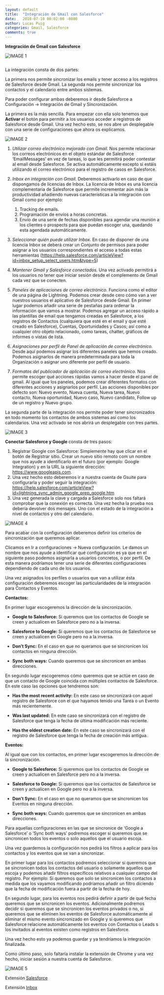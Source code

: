```yaml
---
layout: default
title:  "Integración de Gmail con Salesforce"
date:   2018-07-10 00:02:00 -0800
author: Lucas Puig
categories: Gmail, Salesforce
comments: true
---
```


**Integración de Gmail con Salesforce**

![IMAGE 1](https://github.com/blackbirdcrew/blog/blob/master/pictures/10-07-2019/1.png)

<img src="./pictures/10-07-2019/1.png" class="img-responsive" alt=""> </div>

La integración consta de dos partes:

La primera nos permite sincronizar los emails y tener acceso a los registros de Salesforce desde Gmail. La segunda nos permite sincronizar los contactos y el calendario entre ambos sistemas.

Para poder configurar ambas deberemos ir desde Salesforce a Configuración → Integración de Gmail y Sincronización.

La primera es la más sencilla. Para empezar con ella solo tenemos que **Activar** el botón para permitir a los usuarios acceder a registros de Salesforce desde Gmail. Una vez hecho esto, se nos abre un desplegable con una serie de configuraciones que ahora os explicamos.

![IMAGE 2](https://github.com/blackbirdcrew/BLOG/blob/master/pictures/10-07-2019/2.png)

 1. _Utilizar correo electrónico mejorado con Gmail._
Nos permite relacionar los correos electrónicos en el objeto estándar de Salesforce ‘EmailMessages’ en vez de tareas, lo que les permitirá poder contestar al email desde Salesforce. Se activa automáticamente excepto si estáis utilizando el correo electrónico para el registro de casos en Salesforce.

 1. _Inbox en integración con Gmail._
Deberemos activarlo en caso de que dispongamos de licencias de Inbox. La licencia de Inbox es una licencia complementaria de Salesforce que permite incrementar aún más la productividad añadiendo nuevas características a la integración con Gmail como por ejemplo:
    1. Tracking de emails.
    1. Programación de envíos a horas concretas.
    1. Envío de una serie de fechas disponibles para agendar una reunión a los clientes o prospects para que puedan escoger una, quedando esta agendada automáticamente.

 1. _Seleccionar quién puede utilizar Inbox._
En caso de disponer de una licencia Inbox se deberá crear un Conjunto de permisos para poder asignar a los usuarios correspondientes el acceso a todas estas herramientas (https://help.salesforce.com/articleView?id=inbox_setup_select_users.htm&type=5)


 1. _Mantener Gmail y Salesforce conectados._
Una vez activado permitirá a los usuarios no tener que iniciar sesión desde el complemento de Gmail cada vez que se conecten.

 1. _Paneles de aplicaciones de correo electrónico._
Funciona como el editor de una página de Lightning. Podemos crear desde cero cómo van a ver nuestros usuarios el aplicativo de Salesforce desde Gmail.
En primer lugar podemos añadir una serie de pestañas para ordenar la información que vamos a mostrar. Podemos agregar un acceso rápido a las plantillas de email que tengamos creadas en Salesforce, a los registros de Contactos (cualquiera que esté en el email y que esté creado en Salesforce), Cuentas, Oportunidades y Casos; así como a cualquier otro objeto relacionado, como tareas, chatter, gráficos de informes o vistas de lista.

 1. _Asignaciones por perfil de Panel de aplicación de correo electrónico._
Desde aquí podemos asignar los diferentes paneles que hemos creado. Podemos asignarlos de manera predeterminada para toda la Organización o asignar uno diferente por perfil de usuario.

 1. _Formatos del publicador de aplicación de correo electrónico._
Nos permite escoger qué acciones rápidas vamos a hacer desde el panel de gmail. Al igual que los paneles, podemos crear diferentes formatos con diferentes acciones y asignarlos por perfil. 
Las acciones disponibles por defecto son: Nuevo evento, Nueva cuenta, Nueva tarea, Nuevo contacto, Nueva oportunidad, Nuevo caso, Nuevo candidato, Follow up de un registro y Nuevo grupo. 


La segunda parte de la integración nos permite poder tener sincronizados en todo momento los contactos de ambos sistemas así como los calendarios. Una vez activado se nos abrirá un desplegable con tres partes.

![IMAGE 3](https://github.com/blackbirdcrew/BLOG/blob/master/pictures/10-07-2019/3.png)

**Conectar Salesforce y Google** consta de tres pasos:
1. Registrar Google con Salesforce: Simplemente hay que clicar en el botón de Registrar sitio. Crear un nuevo sitio remoto com un nombre que nos ayude a identificarlo en el futuro (por ejemplo: Google Integration) y en la URL la siguiente dirección: https://www.googleapis.com.
1. Una vez hecho esto deberemos ir a nuestra cuenta de Gsuite para configurarla y poder seguir la integración: https://help.salesforce.com/articleView?id=lightning_sync_admin_google_prep_google.htm
1. Una vez generada la clave y cargada a Salesforce solo nos faltará comprobar que la conexión es correcta. Una vez hecha la prueba nos debería devolver dos mensajes. Uno con el estado de la integración a nivel de contactos y otro del calendario.

![IMAGE 4](https://github.com/blackbirdcrew/BLOG/blob/master/pictures/10-07-2019/4.png)

Para acabar con la configuración deberemos definir los criterios de sincronización que queremos aplicar. 

Clicamos en Ir a configuraciones → Nueva configuración. Le damos un nombre que nos ayude a identificar qué configuración es ya que en el siguiente paso podemos asignarla a usuarios concretos, o por perfil. De esta manera podríamos tener una serie de diferentes configuraciones dependiendo de cada uno de los usuarios.

Una vez asignados los perfiles o usuarios que van a utilizar ésta configuración deberemos escoger las particularidades de la integración para Contactos y Eventos.

**Contactos:**

En primer lugar escogeremos la dirección de la sincronización. 

* **Google to Salesforce:** Si queremos que los contactos de Google se creen y actualicen en Salesforce pero no a la inversa.

* **Salesforce to Google:** Si queremos que los contactos de Salesforce se creen y actualicen en Google pero no a la inversa.

* **Don’t Sync:** En el caso en que no queramos que se sincronicen los contactos en ninguna dirección.

* **Sync both ways:** Cuando queremos que se sincronicen en ambas direcciones.

En segundo lugar escogeremos cómo queremos que se actúe en caso de que un contacto de Google coincida con múltiples contactos de Salesforce.
En este caso las opciones que tendremos son:

* **Has the most recent activity:** En este caso se sincronizará con aquel registro de Salesforce con el que hayamos tenido una Tarea o un Evento más recientemente.

* **Was last updated:** En este caso se sincronizará con el registro de Salesforce que tenga la fecha de última modificación más reciente.

* **Has the oldest creation date:** En este caso se sincronizará con el registro de Salesforce que tenga la fecha de creación más antigua.

**Eventos:** 

Al igual que con los contactos, en primer lugar escogeremos la dirección de la sincronización. 

* **Google to Salesforce:** Si queremos que los contactos de Google se creen y actualicen en Salesforce pero no a la inversa.

* **Salesforce to Google:** Si queremos que los contactos de Salesforce se creen y actualicen en Google pero no a la inversa.

* **Don’t Sync:** En el caso en que no queramos que se sincronicen los Eventos en ninguna dirección.

* **Sync both ways:** Cuando queremos que se sincronicen en ambas direcciones.

Para aquellas configuraciones en las que se sincronice de ‘Google a Salesforce’ o ‘Sync both ways’ podremos escoger si queremos que se sincronicen todos los eventos o solo aquellos que el usuario escoja.

Una vez guardemos la configuración nos pedirá los filtros a aplicar para los contactos y los eventos que se van a sincronizar. 

En primer lugar para los contactos podremos seleccionar si queremos que se sincronicen todos los contactos del usuario o solamente aquellos que escoja y podemos añadir filtros específicos relativos a cualquier campo del registro. 
Por ejemplo: Si queremos que solo se sincronicen los contactos a medida que los vayamos modificando podríamos añadir un filtro diciendo que la fecha de modificación fuera a partir de la fecha de hoy.

En segundo lugar, para los eventos nos pedirá definir a partir de qué fecha queremos que se sincronicen los eventos. Adicionalmente podremos decidir si queremos que se sincronicen los eventos privados o no, si queremos que se eliminen los eventos de Salesforce automáticamente al eliminar el mismo evento sincronizado en Google y si queremos que Salesforce relacione automáticamente los eventos con Contactos o Leads s los invitados al eventos existen como registros en Salesforce.

Una vez hecho esto ya podemos guardar y ya tendríamos la integración finalizada.

Como último paso, solo faltaría instalar la extensión de Chrome y una vez hecho, iniciar sesión a nuestra cuenta de Salesforce.

![IMAGE 5](https://github.com/blackbirdcrew/BLOG/blob/master/pictures/10-07-2019/5.png)

Extensión [Salesforce](https://bit.ly/2T5GK7H)

Extensión [Inbox](https://bit.ly/2ewX89u)











